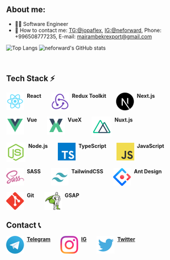 ## About me:

* 🧑‍💻 Software Engineer 
* 📩 How to contact me: [TG:@jopaflex](https://t.me/jopaflex), [IG:@neforward](https://www.instagram.com/neforward/), Phone: +996508777235, E-mail: mairambekrexport@gmail.com 

![Top Langs](https://github-readme-stats.vercel.app/api/top-langs/?username=neforward&layout=compact) ![neforward's GitHub stats](https://github-readme-stats.vercel.app/api?username=neforward&theme=default&show_icons=true)

<br/>

## Tech Stack ⚡️

<span>
	<img align="top" src="./icons/react.svg"/>&nbsp;
	<b>React</b>
</span>
&nbsp;&nbsp;&nbsp;&nbsp;&nbsp;
<span>
	<img align="top" src="./icons/rtk.svg"/>&nbsp;
	<b>Redux Toolkit</b>
</span>
&nbsp;&nbsp;&nbsp;&nbsp;&nbsp;
<span>
	<img align="top" src="./icons/nextJS.svg"/>&nbsp;
	<b>Next.js</b>
</span>
<br/>
<br/>
<span>
	<img align="top" src="./icons/vue.svg"/>&nbsp;
	<b>Vue</b>
</span>
&nbsp;&nbsp;&nbsp;&nbsp;&nbsp;
<span>
	<img align="top" src="./icons/vuex.svg"/>&nbsp;
	<b>VueX</b>
</span>
&nbsp;&nbsp;&nbsp;&nbsp;&nbsp;
<span>
	<img align="top" src="./icons/nuxt.svg"/>&nbsp;
	<b>Nuxt.js</b>
</span>
<br/>
<br/>
<span>
	<img align="top" src="./icons/nodeJs.svg"/>&nbsp;
	<b>Node.js</b>
</span>
&nbsp;&nbsp;&nbsp;&nbsp;&nbsp;
<span>
	<img align="top" src="./icons/ts.svg"/>&nbsp;
	<b>TypeScript</b>
</span>
&nbsp;&nbsp;&nbsp;&nbsp;&nbsp;
<span>
	<img align="top" src="./icons/js.svg"/>&nbsp;
	<b>JavaScript</b>
</span>
<br/>
<br/>
<span>
	<img align="top" src="./icons/scss.svg"/>&nbsp;
	<b>SASS</b>
</span>
&nbsp;&nbsp;&nbsp;&nbsp;&nbsp;
<span>
	<img align="top" src="./icons/tailwind.svg"/>&nbsp;
	<b>TailwindCSS</b>
</span>
&nbsp;&nbsp;&nbsp;&nbsp;&nbsp;
<span>
	<img align="top" src="./icons/antDesign.svg"/>&nbsp;
	<b>Ant Design</b>
</span>
<br/>
<br/>
<span>
	<img align="top" src="./icons/git.svg"/>&nbsp;
	<b>Git</b>
</span>
&nbsp;&nbsp;&nbsp;&nbsp;&nbsp;
<span>
	<img align="top" src="./icons/gsap.svg"/>&nbsp;
	<b>GSAP</b>
</span>


<br/>

## Contact 📞

<span>
	<img align="top" src="./icons/tg.svg"/>&nbsp;
	<a href="https://t.me/jopaflex" target="_blank"><b>Telegram</b></a>
</span>
&nbsp;&nbsp;&nbsp;&nbsp;&nbsp;
<span>
	<img align="top" src="./icons/ig.svg"/>&nbsp;
	<a href="https://www.instagram.com/neforward/" target="_blank"><b>IG</b></a>
</span>
&nbsp;&nbsp;&nbsp;&nbsp;&nbsp;
<span>
	<img align="top" src="./icons/twitter.svg"/>&nbsp;
	<a href="https://twitter.com/neforward" target="_blank"><b>Twitter</b></a>
</span>
